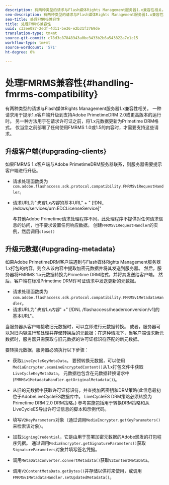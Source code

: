 ```yaml
---
description: 有两种类型的请求与Flash媒体Rights Management服务器1.x兼容性相关。 一种请求用于提示1.x客户端升级到支持Adobe PrimetimeDRM 2.0或更高版本的运行时。 另一种方法用于在请求许可证之前，将1.x元数据更新为Primetime DRM格式。 仅当您之前部署了任何使用FMRMS 1.0或1.5的内容时，才需要支持这些请求。
seo-description: 有两种类型的请求与Flash媒体Rights Management服务器1.x兼容性相关。 一种请求用于提示1.x客户端升级到支持Adobe PrimetimeDRM 2.0或更高版本的运行时。 另一种方法用于在请求许可证之前，将1.x元数据更新为Primetime DRM格式。 仅当您之前部署了任何使用FMRMS 1.0或1.5的内容时，才需要支持这些请求。
seo-title: 处理FMRMS兼容性
title: 处理FMRMS兼容性
uuid: c32ee087-2edf-4d11-be36-e2b31f3769de
translation-type: tm+mt
source-git-commit: c78d3c87848943a0be3433b2b6a543822a7e1c15
workflow-type: tm+mt
source-wordcount: '571'
ht-degree: 0%

---
```



# 处理FMRMS兼容性{#handling-fmrms-compatibility}

有两种类型的请求与Flash媒体Rights Management服务器1.x兼容性相关。 一种请求用于提示1.x客户端升级到支持Adobe PrimetimeDRM 2.0或更高版本的运行时。 另一种方法用于在请求许可证之前，将1.x元数据更新为Primetime DRM格式。 仅当您之前部署了任何使用FMRMS 1.0或1.5的内容时，才需要支持这些请求。

## 升级客户端{#upgrading-clients}

如果FMRMS 1.x客户端与Adobe PrimetimeDRM服务器联系，则服务器需要提示客户端进行升级。

* 请求处理函数类为`com.adobe.flashaccess.sdk.protocol.compatibility.FMRMSv1RequestHandler`。
* 请求URL为&quot;*来自1.x内容*&#x200B;的基本URL&quot; + &quot; [!DNL /edcws/services/urn:EDCLicenseService]&quot;

   与其他Adobe Primetime请求处理程序不同，此处理程序不提供对任何请求信息的访问，也不要求设置任何响应数据。 创建`FMRMSv1RequestHandler`的实例，然后调用`close()`

## 升级元数据{#upgrading-metadata}

如果Adobe PrimetimeDRM客户端遇到与Flash媒体Rights Management服务器1.x打包的内容，则会从该内容中提取加密元数据并将其发送到服务器。 然后，服务器将FMRMS 1.x元数据转换为Primetime DRM格式，并将其发送给客户端。 然后，客户端在标准Primetime DRM许可证请求中发送更新的元数据。

* 请求处理函数类为`com.adobe.flashaccess.sdk.protocol.compatibility.FMRMSv1MetadataHandler`。
* 请求URL为&quot;*来自1.x内容*&quot; +&quot; [!DNL /flashaccess/headerconversion/v1]的基本URL&quot;。

当服务器从客户端接收旧元数据时，可以立即进行元数据转换。 或者，服务器可以对旧内容进行预处理并存储转换后的元数据；在这种情况下，当客户端请求新元数据时，服务器只需获取与旧元数据的许可证标识符匹配的新元数据。

要转换元数据，服务器必须执行以下步骤：

* 获取`LiveCycleKeyMetaData`。 要预转换元数据，可以使用`MediaEncrypter.examineEncryptedContent()`从1.x打包文件中获取`LiveCycleKeyMetaData`。 元数据也包含在元数据转换请求中(`FMRMSv1MetadataHandler.getOriginalMetadata()`)。

* 从旧的元数据中获取许可证标识符，并查找加密密钥和DRM策略(此信息最初位于AdobeLiveCycleES数据库中。 LiveCycleES DRM策略必须转换为Primetime DRM 2.0 DRM策略。) 参考实施包括用于转换DRM策略和从LiveCycleES导出许可证信息的脚本和示例代码。
* 填写`V2KeyParameters`对象（通过调用`MediaEncrypter.getKeyParameters()`来检索该对象）。

* 加载`SigningCredential`，它是由用于签署加密元数据的Adobe颁发的打包程序凭据。 通过调用`MediaEncrypter.getSignatureParameters()`获取`SignatureParameters`对象并填写签名凭据。

* 调用`MetaDataConverter.convertMetadata()`获取`V2ContentMetaData`。

* 调用`V2ContentMetaData.getBytes()`并存储以供将来使用，或调用`FMRMSv1MetadataHandler.setUpdatedMetadata()`。